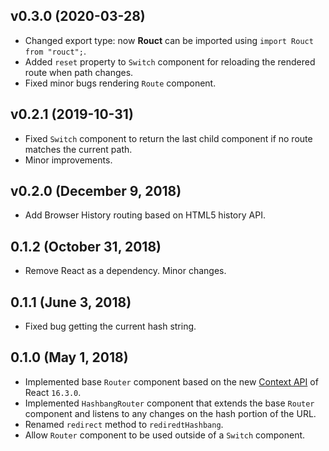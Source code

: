 
## v0.3.0 (2020-03-28)

- Changed export type: now **Rouct** can be imported using `import Rouct from "rouct";`.
- Added `reset` property to `Switch` component for reloading the rendered route when path changes.
- Fixed minor bugs rendering `Route` component.


## v0.2.1 (2019-10-31)

- Fixed `Switch` component to return the last child component if no route matches the current path.
- Minor improvements.

## v0.2.0 (December 9, 2018)

- Add Browser History routing based on HTML5 history API.

## 0.1.2 (October 31, 2018)

- Remove React as a dependency. Minor changes.

## 0.1.1 (June 3, 2018)

- Fixed bug getting the current hash string.

## 0.1.0 (May 1, 2018)

- Implemented base `Router` component based on the new [Context API](https://reactjs.org/docs/context.html) of React `16.3.0`.
- Implemented `HashbangRouter` component that extends the base `Router` component and listens to any changes on the hash portion of the URL.
- Renamed `redirect` method to `rediredtHashbang`.
- Allow `Router` component to be used outside of a `Switch` component.

